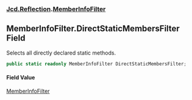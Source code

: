 ### [Jcd.Reflection](Jcd.Reflection.md 'Jcd.Reflection').[MemberInfoFilter](MemberInfoFilter.md 'Jcd.Reflection.MemberInfoFilter')

## MemberInfoFilter.DirectStaticMembersFilter Field

Selects all directly declared static methods.

```csharp
public static readonly MemberInfoFilter DirectStaticMembersFilter;
```

#### Field Value

[MemberInfoFilter](MemberInfoFilter.md 'Jcd.Reflection.MemberInfoFilter')